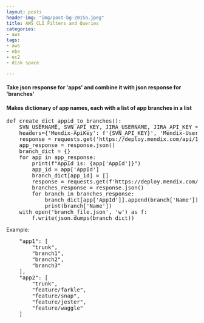 ```yaml
---
layout: posts
header-img: "img/post-bg-2015a.jpeg"
title: AWS CLI Filters and Queries
categories:
- aws
tags:
- aws
- ebs
- ec2
- disk space

---
```

#### Take json response for 'apps' and combine it with json response for 'branches'
#### Makes dictionary of app names, each with a list of app branches in a list
<pre>
def create_dict_appid_to_branches():
    SVN_USERNAME, SVN_API_KEY, JIRA_USERNAME, JIRA_API_KEY = get_secrets()
    headers={'Mendix-ApiKey': f'{SVN_API_KEY}', 'Mendix-Username': f'{SVN_USERNAME}'}
    response = requests.get('https://deploy.mendix.com/api/1/apps', headers=headers)
    app_response = response.json()
    branch_dict = {}
    for app in app_response:
        print(f"AppId is: {app['AppId']}")
        app_id = app['AppId']
        branch_dict[app_id] = []
        response = requests.get(f'https://deploy.mendix.com/api/1/apps/{app_id}/branches', headers=headers)
        branches_response = response.json()
        for branch in branches_response:
            branch_dict[app['AppId']].append(branch['Name'])
            print(branch['Name'])
    with open('branch_file.json', 'w') as f:
        f.write(json.dumps(branch_dict))
</pre>
<p>Example:</p>
<pre>
    "app1": [
        "trunk",
        "branch1",
        "branch2",
        "branch3"
    ],
    "app2": [
        "trunk",
        "feature/farkle",
        "feature/snap",
        "feature/jester",
        "feature/waggle"
    ]
</pre>
